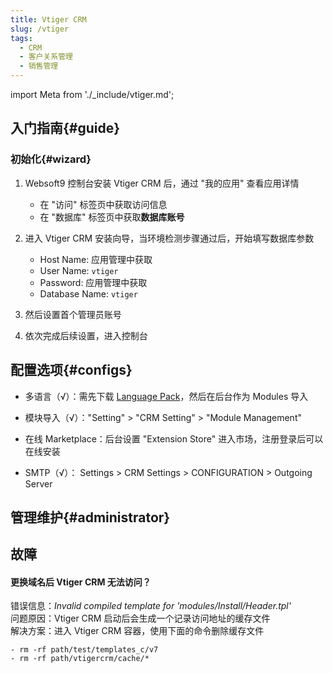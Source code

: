 ```yaml
---
title: Vtiger CRM
slug: /vtiger
tags:
  - CRM
  - 客户关系管理
  - 销售管理
---
```


import Meta from './_include/vtiger.md';

<Meta name="meta" />

## 入门指南{#guide}

### 初始化{#wizard}

1. Websoft9 控制台安装 Vtiger CRM 后，通过 "我的应用" 查看应用详情

   - 在 "访问" 标签页中获取访问信息
   - 在 "数据库" 标签页中获取**数据库账号** 

2. 进入 Vtiger CRM 安装向导，当环境检测步骤通过后，开始填写数据库参数

   - Host Name:  应用管理中获取 
   - User Name: `vtiger`
   - Password: 应用管理中获取
   - Database Name: `vtiger`

3. 然后设置首个管理员账号

4. 依次完成后续设置，进入控制台


## 配置选项{#configs}

- 多语言（√）：需先下载 [Language Pack](https://marketplace.vtiger.com/app/listings)，然后在后台作为 Modules 导入

- 模块导入（√）："Setting" > "CRM Setting" > "Module Management"

- 在线 Marketplace：后台设置 "Extension Store" 进入市场，注册登录后可以在线安装

- SMTP（√）： Settings > CRM Settings > CONFIGURATION > Outgoing Server

## 管理维护{#administrator}


## 故障

#### 更换域名后 Vtiger CRM 无法访问？

错误信息：*Invalid compiled template for 'modules/Install/Header.tpl'*  
问题原因：Vtiger CRM 启动后会生成一个记录访问地址的缓存文件    
解决方案：进入 Vtiger CRM 容器，使用下面的命令删除缓存文件  

```
- rm -rf path/test/templates_c/v7
- rm -rf path/vtigercrm/cache/*
```